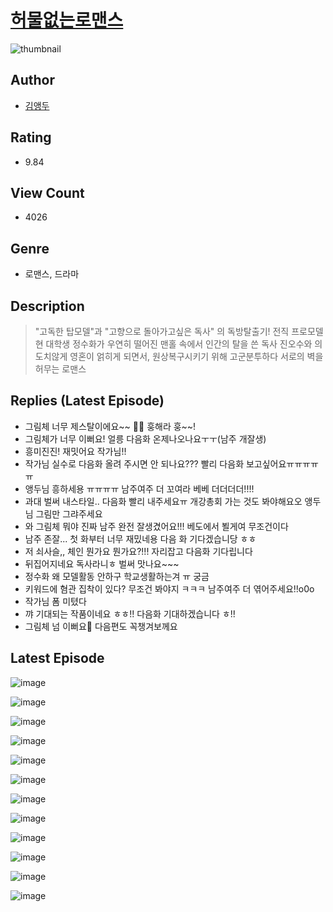 # [허물없는로맨스](https://comic.naver.com/challenge/list?titleId=811363)
![thumbnail](https://image-comic.pstatic.net/user_contents_data/challenge_comic/2023/05/25/upload_7291390903559743027_480x623.jpeg)

## Author
- [김앵두](https://comic.naver.com/artistTitle?id=367298)

## Rating
- 9.84

## View Count
- 4026

## Genre
- 로맨스, 드라마

## Description
> "고독한 탑모델"과 "고향으로 돌아가고싶은 독사" 의 독방탈출기! 전직 프로모델 현 대학생 정수화가 우연히 떨어진 맨홀 속에서 인간의 탈을 쓴 독사 진오수와 의도치않게 영혼이 얽히게 되면서, 원상복구시키기 위해 고군분투하다 서로의 벽을 허무는 로맨스

## Replies (Latest Episode)
- 그림체 너무 제스탈이에요~~ 🫶🏻 훙해라 훙~~!
- 그림체가 너무 이뻐요! 얼릉 다음화 온제나오나요ㅜㅜ(남주 개잘생)
- 흥미진진! 재밋어요 작가님!!
- 작가님 실수로 다음화 올려 주시면 안 되나요??? 빨리 다음화 보고싶어요ㅠㅠㅠㅠㅠ
- 앵두님 흥하세용 ㅠㅠㅠㅠ 남주여주 더 꼬여라 베베 더더더더!!!!
- 과대 벌써 내스타일.. 다음화 빨리 내주세요ㅠ 개강총회 가는 것도 봐야해요오 앵두님 그림만 그랴주세요
- 와 그림체 뭐야 진짜 남주 완전 잘생겼어요!!! 베도에서 뵐게여 무조건이다
- 남주 존잘... 첫 화부터 너무 재밌네용 다음 화 기다겠습니당 ㅎㅎ
- 저 쇠사슬,, 체인 뭔가요 뭔가요?!!! 자리잡고 다음화 기다립니다
- 뒤집어지네요 독사라니ㅎ 벌써 맛나요~~~
- 정수화 왜 모델활동 안하구 학교생활하는겨 ㅠ 궁금
- 키워드에 혐관 집착이 있다? 무조건 봐야지 ㅋㅋㅋ 남주여주 더 엮어주세요!!o0o
- 작가님 폼 미텼다
- 꺄 기대되는 작품이네요 ㅎㅎ!! 다음화 기대하겠습니다 ㅎ!!
- 그림체 넘 이뻐요🫶 다음편도 꼭챙겨보께요

## Latest Episode
![image](https://image-comic.pstatic.net/user_contents_data/challenge_comic/2023/05/25/367298/upload_3978147629919266150.jpeg)

![image](https://image-comic.pstatic.net/user_contents_data/challenge_comic/2023/05/25/367298/upload_7234019486401376562.jpeg)

![image](https://image-comic.pstatic.net/user_contents_data/challenge_comic/2023/05/25/367298/upload_3617625490240647474.jpeg)

![image](https://image-comic.pstatic.net/user_contents_data/challenge_comic/2023/05/25/367298/upload_3546414506466043445.jpeg)

![image](https://image-comic.pstatic.net/user_contents_data/challenge_comic/2023/05/25/367298/upload_4049918470328181603.jpeg)

![image](https://image-comic.pstatic.net/user_contents_data/challenge_comic/2023/05/25/367298/upload_7305739513106097508.jpeg)

![image](https://image-comic.pstatic.net/user_contents_data/challenge_comic/2023/05/25/367298/upload_3846465745771115366.jpeg)

![image](https://image-comic.pstatic.net/user_contents_data/challenge_comic/2023/05/25/367298/upload_7161903613921540195.jpeg)

![image](https://image-comic.pstatic.net/user_contents_data/challenge_comic/2023/05/25/367298/upload_7148957740557493858.jpeg)

![image](https://image-comic.pstatic.net/user_contents_data/challenge_comic/2023/05/25/367298/upload_3487531462548666417.jpeg)

![image](https://image-comic.pstatic.net/user_contents_data/challenge_comic/2023/05/25/367298/upload_3474301030645458482.jpeg)

![image](https://image-comic.pstatic.net/user_contents_data/challenge_comic/2023/05/25/367298/upload_7005125166530901555.jpeg)
